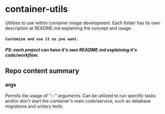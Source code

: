 # container-utils
Utilities to use within container image development. Each folder has its own description at README.md explaining the concept and usage.

#### `Customize and use it as you want.`

##### PS: each project can have it's own README.md explaining it's code/workflow.

## Repo content summary

### args
Permits the usage of "--" arguments. Can be utilized to run specific tasks and/or don't start the container's main code/service, such as database migrations and unitary tests.